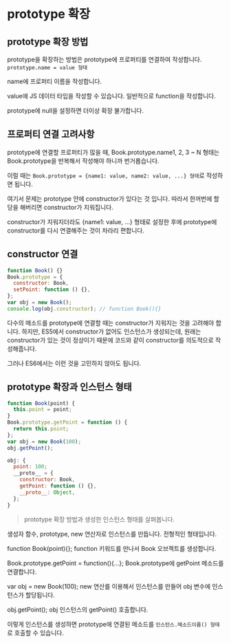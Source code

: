 # prototype 확장

## prototype 확장 방법

prototype을 확장하는 방법은 prototype에 프로퍼티를 연결하여 작성합니다. `prototype.name = value 형태`

name에 프로퍼티 이름을 작성합니다.

value에 JS 데이터 타입을 작성할 수 있습니다. 일반적으로 function을 작성합니다.

prototype에 null을 설정하면 더이상 확장 불가합니다.

## 프로퍼티 연결 고려사항

prototype에 연결할 프로퍼티가 많을 때, Book.prototype.name1, 2, 3 ~ N 형태는 Book.prototype을 반복해서 작성해야 하니까 번거롭습니다.

이럴 때는 `Book.prototype = {name1: value, name2: value, ...} 형태`로 작성하면 됩니다.

여기서 문제는 prototype 안에 constructor가 있다는 것 입니다. 따라서 한꺼번에 할당을 해버리면 constructor가 지워집니다.

constructor가 지워지더라도 {name1: value, ...} 형태로 설정한 후에 prototype에 constructor를 다시 연결해주는 것이 차라리 편합니다.

## constructor 연결

```js
function Book() {}
Book.prototype = {
  constructor: Book,
  setPoint: function () {},
};
var obj = new Book();
console.log(obj.constructor); // function Book(){}
```

다수의 메소드를 prototype에 연결할 때는 constructor가 지워지는 것을 고려해야 합니다. 하지만, ES5에서 constructor가 없어도 인스턴스가 생성되는데, 원래는 constructor가 있는 것이 정상이기 때문에 코드와 같이 constructor를 의도적으로 작성해줍니다.

그러나 ES6에서는 이런 것을 고민하지 않아도 됩니다.

## prototype 확장과 인스턴스 형태

```js
function Book(point) {
  this.point = point;
}
Book.prototype.getPoint = function () {
  return this.point;
};
var obj = new Book(100);
obj.getPoint();
```

```js
obj: {
  point: 100;
  __proto__ = {
    constructor: Book,
    getPoint: function () {},
    __proto__: Object,
  };
}
```

> prototype 확장 방법과 생성한 인스턴스 형태를 살펴봅니다.

생성자 함수, prototype, new 연산자로 인스턴스를 만듭니다. 전형적인 형태입니다.

function Book(point){}; function 키워드를 만나서 Book 오브젝트를 생성합니다.

Book.prototype.getPoint = function(){...}; Book.prototype에 getPoint 메소드를 연결합니다.

var obj = new Book(100); new 연산를 이용해서 인스턴스를 만들어 obj 변수에 인스턴스가 할당됩니다.

obj.getPoint(); obj 인스턴스의 getPoint() 호출합니다.

이렇게 인스턴스를 생성하면 prototype에 연결된 메소드를 `인스턴스.메소드이름() 형태`로 호출할 수 있습니다.
